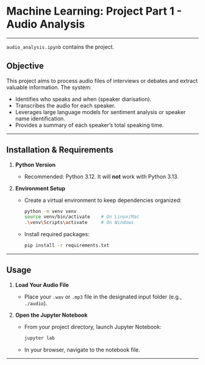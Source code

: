 # **Machine Learning: Project Part 1 - Audio Analysis**

---

`audio_analysis.ipynb` contains the project.

## **Objective**

This project aims to process audio files of interviews or debates and extract valuable information. The system:
- Identifies who speaks and when (speaker diarisation).
- Transcribes the audio for each speaker.
- Leverages large language models for sentiment analysis or speaker name identification.
- Provides a summary of each speaker’s total speaking time.

---

## Installation & Requirements

1. **Python Version**  
   - Recommended: Python 3.12. It will **not** work with Python 3.13.

3. **Environment Setup**  
   - Create a virtual environment to keep dependencies organized:
     ```bash
     python -m venv venv
     source venv/bin/activate    # On Linux/Mac
     .\venv\Scripts\activate     # On Windows
     ```
   - Install required packages:
     ```bash
     pip install -r requirements.txt
     ```
---

## Usage

1. **Load Your Audio File**  
   - Place your `.wav` or `.mp3` file in the designated input folder (e.g., `./audio`).

2. **Open the Jupyter Notebook**  
   - From your project directory, launch Jupyter Notebook:
     ```bash
     jupyter lab
     ```
   - In your browser, navigate to the notebook file.

---